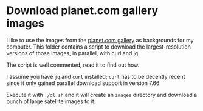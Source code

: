# Download planet.com gallery images

I like to use the images from the [planet.com
gallery](https://www.planet.com/gallery/) as backgrounds for my computer. This
folder contains a script to download the largest-resolution versions of those
images, in parallel, with curl and jq.

The script is well commented, read it to find out how.

I assume you have `jq` and `curl` installed; `curl` has to be decently recent
since it only gained parallel download support in version 7.66

Execute it with `./dl.sh` and it will create an `images` directory and download
a bunch of large satellite images to it.
